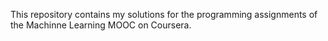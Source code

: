 This repository contains my solutions for the programming assignments of the Machinne Learning MOOC on Coursera.
